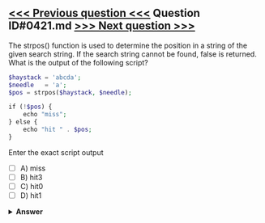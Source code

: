 [<<< Previous question <<<](0420.md)   Question ID#0421.md   [>>> Next question >>>](0422.md)
---

The strpos() function is used to determine the position in a string of the given search string. If the search string cannot be found, false is returned. What is the output of the following script?

```php
$haystack = 'abcda';
$needle   = 'a';
$pos = strpos($haystack, $needle);

if (!$pos) {
    echo "miss";
} else {
    echo "hit " . $pos;
}
```
Enter the exact script output

- [ ] A) miss
- [ ] B) hit3
- [ ] C) hit0
- [ ] D) hit1

<details><summary><b>Answer</b></summary>
<p>
  Answer: <strong>A</strong>
</p>
</details>
